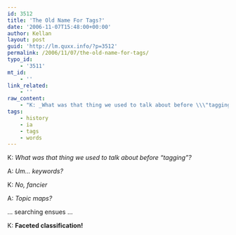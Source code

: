 ```yaml
---
id: 3512
title: 'The Old Name For Tags?'
date: '2006-11-07T15:48:00+00:00'
author: Kellan
layout: post
guid: 'http://lm.quxx.info/?p=3512'
permalink: /2006/11/07/the-old-name-for-tags/
typo_id:
    - '3511'
mt_id:
    - ''
link_related:
    - ''
raw_content:
    - "K: _What was that thing we used to talk about before \\\"tagging\\\"?_\r\n\r\nA: _Um... keywords?_\r\n\r\nK: _No, fancier_\r\n\r\nA: _Topic maps?_\r\n\r\n... searching ensues ...\r\n\r\nK: __Faceted classification!__"
tags:
    - history
    - ia
    - tags
    - words
---
```


K: *What was that thing we used to talk about before “tagging”?*

A: *Um… keywords?*

K: *No, fancier*

A: *Topic maps?*

… searching ensues …

K: **Faceted classification!**